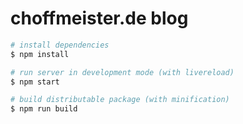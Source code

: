 # choffmeister.de blog

~~~ bash
# install dependencies
$ npm install

# run server in development mode (with livereload)
$ npm start

# build distributable package (with minification)
$ npm run build
~~~
